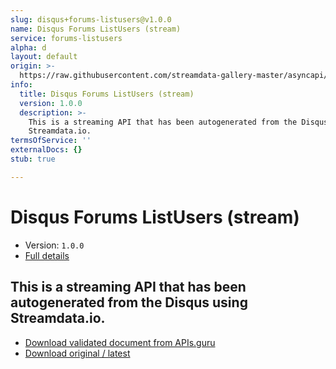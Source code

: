 ```yaml
---
slug: disqus+forums-listusers@v1.0.0
name: Disqus Forums ListUsers (stream)
service: forums-listusers
alpha: d
layout: default
origin: >-
  https://raw.githubusercontent.com/streamdata-gallery-master/asyncapi/master/_listings/disqus/disqus-forums-listusers-stream-async.md
info:
  title: Disqus Forums ListUsers (stream)
  version: 1.0.0
  description: >-
    This is a streaming API that has been autogenerated from the Disqus using
    Streamdata.io.
termsOfService: ''
externalDocs: {}
stub: true

---
```

# Disqus Forums ListUsers (stream)

* Version: `1.0.0`
* [Full details](../html/disqus+forums-listusers@v1.0.0.html)



## This is a streaming API that has been autogenerated from the Disqus using Streamdata.io.



* [Download validated document from APIs.guru](https://raw.githubusercontent.com/APIs-guru/asyncapi-directory/master/docs/APIs/disqus%2Bforums-listusers%40v1.0.0.yaml)
* [Download original / latest](https://raw.githubusercontent.com/streamdata-gallery-master/asyncapi/master/_listings/disqus/disqus-forums-listusers-stream-async.md)

<script type="application/ld+json">
{
  "@context": "http://schema.org/",
  "@type": "WebAPI",
  "description": "This is a streaming API that has been autogenerated from the Disqus using Streamdata.io.",
  "documentation": "",

  "name": "Disqus Forums ListUsers (stream)"
}
</script>
